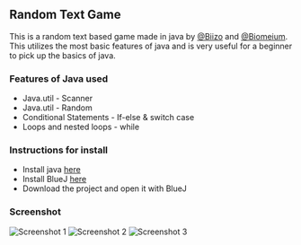 ## Random Text Game ## 
This is a random text based game made in java by [@Biizo](https://github.com/BiizoNinja) and [@Biomeium](https://github.com/Biomeium). This utilizes the most basic features of java and is very useful for a beginner to pick up the basics of java. 


### Features of Java used ###
- Java.util - Scanner
- Java.util - Random
- Conditional Statements - If-else & switch case 
- Loops and nested loops - while 

### Instructions for install ##
- Install java [here](https://www.java.com/en/)
- Install BlueJ [here](https://www.bluej.org/)
- Download the project and open it with BlueJ

### Screenshot ###
![Screenshot 1](/assets/img/screenshot_1.png)
![Screenshot 2](/assets/img/screenshot_2.png)
![Screenshot 3](/assets/img/screenshot_3.png)

